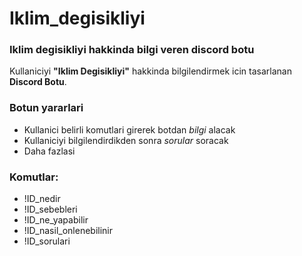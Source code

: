 # Iklim_degisikliyi

### Iklim degisikliyi hakkinda bilgi veren discord botu

Kullaniciyi **"Iklim Degisikliyi"** hakkinda bilgilendirmek icin tasarlanan **Discord Botu**.

### Botun yararlari
- Kullanici belirli komutlari girerek botdan *bilgi* alacak
- Kullaniciyi bilgilendirdikden sonra *sorular* soracak
- Daha fazlasi

### Komutlar:
- !ID_nedir
- !ID_sebebleri
- !ID_ne_yapabilir
- !ID_nasil_onlenebilinir
- !ID_sorulari
